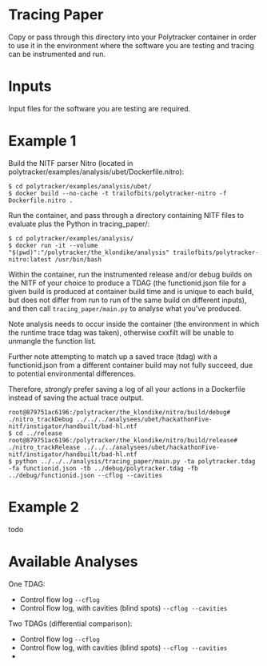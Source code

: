 # Tracing Paper
Copy or pass through this directory into your Polytracker container in order to use it in the environment where the software you are testing and tracing can be instrumented and run.

# Inputs
Input files for the software you are testing are required.

# Example 1
Build the NITF parser Nitro (located in polytracker/examples/analysis/ubet/Dockerfile.nitro):
```
$ cd polytracker/examples/analysis/ubet/
$ docker build --no-cache -t trailofbits/polytracker-nitro -f Dockerfile.nitro .
```
Run the container, and pass through a directory containing NITF files to evaluate plus the Python in tracing_paper/:
```
$ cd polytracker/examples/analysis/
$ docker run -it --volume "$(pwd)":"/polytracker/the_klondike/analysis" trailofbits/polytracker-nitro:latest /usr/bin/bash
```
Within the container, run the instrumented release and/or debug builds on the NITF of your choice to produce a TDAG (the functionid.json file for a given build is produced at container build time and is unique to each build, but does not differ from run to run of the same build on different inputs), and then call `tracing_paper/main.py` to analyse what you've produced.

Note analysis needs to occur inside the container (the environment in which the runtime trace tdag was taken), otherwise cxxfilt will be unable to unmangle the function list.

Further note attempting to match up a saved trace (tdag) with a functionid.json from a different container build may not fully succeed, due to potential environmental differences.

Therefore, *strongly* prefer saving a log of all your actions in a Dockerfile instead of saving the actual trace output.

```
root@879751ac6196:/polytracker/the_klondike/nitro/build/debug# ./nitro_trackDebug ../../../analysees/ubet/hackathonFive-nitf/instigator/handbuilt/bad-hl.ntf
$ cd ../release
root@879751ac6196:/polytracker/the_klondike/nitro/build/release# ./nitro_trackRelease ../../../analysees/ubet/hackathonFive-nitf/instigator/handbuilt/bad-hl.ntf
$ python ../../../analysis/tracing_paper/main.py -ta polytracker.tdag -fa functionid.json -tb ../debug/polytracker.tdag -fb ../debug/functionid.json --cflog --cavities
```

# Example 2
todo

# Available Analyses
One TDAG:
- Control flow log `--cflog`
- Control flow log, with cavities (blind spots) `--cflog --cavities`

Two TDAGs (differential comparison):
- Control flow log `--cflog`
- Control flow log, with cavities (blind spots) `--cflog --cavities`
-